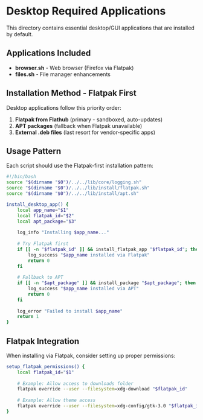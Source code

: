 # Desktop Required Applications

This directory contains essential desktop/GUI applications that are installed by default.

## Applications Included

- **browser.sh** - Web browser (Firefox via Flatpak)
- **files.sh** - File manager enhancements

## Installation Method - Flatpak First

Desktop applications follow this priority order:
1. **Flatpak from Flathub** (primary - sandboxed, auto-updates)
2. **APT packages** (fallback when Flatpak unavailable)
3. **External .deb files** (last resort for vendor-specific apps)

## Usage Pattern

Each script should use the Flatpak-first installation pattern:

```bash
#!/bin/bash
source "$(dirname "$0")/../../lib/core/logging.sh"
source "$(dirname "$0")/../../lib/install/flatpak.sh"
source "$(dirname "$0")/../../lib/install/apt.sh"

install_desktop_app() {
    local app_name="$1"
    local flatpak_id="$2"
    local apt_package="$3"
    
    log_info "Installing $app_name..."
    
    # Try Flatpak first
    if [[ -n "$flatpak_id" ]] && install_flatpak_app "$flatpak_id"; then
        log_success "$app_name installed via Flatpak"
        return 0
    fi
    
    # Fallback to APT
    if [[ -n "$apt_package" ]] && install_package "$apt_package"; then
        log_success "$app_name installed via APT"
        return 0
    fi
    
    log_error "Failed to install $app_name"
    return 1
}
```

## Flatpak Integration

When installing via Flatpak, consider setting up proper permissions:

```bash
setup_flatpak_permissions() {
    local flatpak_id="$1"
    
    # Example: Allow access to downloads folder
    flatpak override --user --filesystem=xdg-download "$flatpak_id"
    
    # Example: Allow theme access
    flatpak override --user --filesystem=xdg-config/gtk-3.0 "$flatpak_id"
}
```
